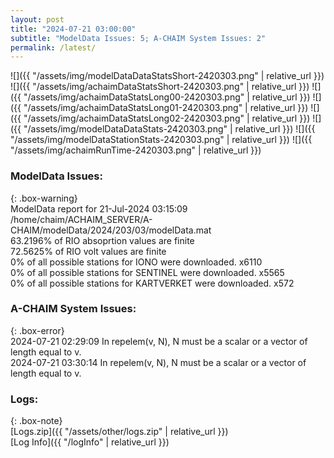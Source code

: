 ```yaml
---
layout: post
title: "2024-07-21 03:00:00"
subtitle: "ModelData Issues: 5; A-CHAIM System Issues: 2"
permalink: /latest/
---
```


![]({{ "/assets/img/modelDataDataStatsShort-2420303.png" | relative_url }})
![]({{ "/assets/img/achaimDataStatsShort-2420303.png" | relative_url }})
![]({{ "/assets/img/achaimDataStatsLong00-2420303.png" | relative_url }})
![]({{ "/assets/img/achaimDataStatsLong01-2420303.png" | relative_url }})
![]({{ "/assets/img/achaimDataStatsLong02-2420303.png" | relative_url }})
![]({{ "/assets/img/modelDataDataStats-2420303.png" | relative_url }})
![]({{ "/assets/img/modelDataStationStats-2420303.png" | relative_url }})
![]({{ "/assets/img/achaimRunTime-2420303.png" | relative_url }})


### ModelData Issues:  
  
{: .box-warning}  
 ModelData report for 21-Jul-2024 03:15:09   
 /home/chaim/ACHAIM_SERVER/A-CHAIM/modelData/2024/203/03/modelData.mat   
 63.2196% of RIO absoprtion values are finite   
 72.5625% of RIO volt values are finite   
 0% of all possible stations for IONO were downloaded. x6110   
 0% of all possible stations for SENTINEL were downloaded. x5565   
 0% of all possible stations for KARTVERKET were downloaded. x572   
  
### A-CHAIM System Issues:  
  
{: .box-error}  
2024-07-21 02:29:09 In repelem(v, N), N must be a scalar or a vector of length equal to v.  
2024-07-21 03:30:14 In repelem(v, N), N must be a scalar or a vector of length equal to v.  

### Logs:  
  
{: .box-note}  
[Logs.zip]({{ "/assets/other/logs.zip" | relative_url }})  
[Log Info]({{ "/logInfo" | relative_url }})  
